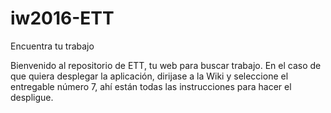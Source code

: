 # iw2016-ETT
Encuentra tu trabajo

Bienvenido al repositorio de ETT, tu web para buscar trabajo.
En el caso de que quiera desplegar la aplicación, dirijase a la Wiki y seleccione el entregable número 7, ahí están todas las instrucciones para hacer el despligue.
